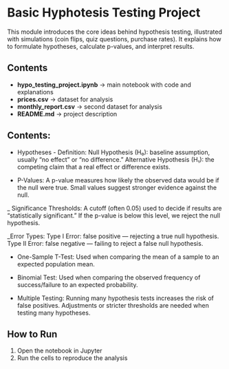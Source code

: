 # Basic Hyphotesis Testing Project

This module introduces the core ideas behind hypothesis testing, illustrated with simulations (coin flips, quiz questions, purchase rates). It explains how to formulate hypotheses, calculate p-values, and interpret results.

## Contents
- **hypo_testing_project.ipynb** → main notebook with code and explanations
- **prices.csv** → dataset for analysis
- **monthly_report.csv** → second dataset for analysis
- **README.md** → project description

## Contents: 
- Hypotheses - Definition: 
Null Hypothesis (H₀): baseline assumption, usually “no effect” or “no difference.”
Alternative Hypothesis (H₁): the competing claim that a real effect or difference exists.

- P-Values:
A p-value measures how likely the observed data would be if the null were true. Small values suggest stronger evidence against the null.

_ Significance Thresholds:
A cutoff (often 0.05) used to decide if results are “statistically significant.” If the p-value is below this level, we reject the null hypothesis.

_Error Types:
Type I Error: false positive — rejecting a true null hypothesis.
Type II Error: false negative — failing to reject a false null hypothesis.

- One-Sample T-Test:
Used when comparing the mean of a sample to an expected population mean.

- Binomial Test:
Used when comparing the observed frequency of success/failure to an expected probability.

- Multiple Testing:
Running many hypothesis tests increases the risk of false positives. Adjustments or stricter thresholds are needed when testing many hypotheses.

## How to Run
1. Open the notebook in Jupyter
2. Run the cells to reproduce the analysis